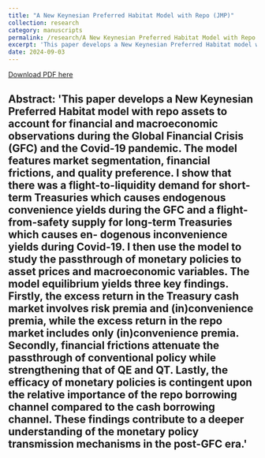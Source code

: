 ```yaml
---
title: "A New Keynesian Preferred Habitat Model with Repo (JMP)"
collection: research
category: manuscripts
permalink: /research/A New Keynesian Preferred Habitat Model with Repo
excerpt: 'This paper develops a New Keynesian Preferred Habitat model with repo assets to account for financial and macroeconomic observations during the Global Financial Crisis (GFC) and the Covid-19 pandemic. The model features market segmentation, financial frictions, and quality preference. I show that there was a flight-to-liquidity demand for short-term Treasuries which causes endogenous convenience yields during the GFC and a flight-from-safety supply for long-term Treasuries which causes en- dogenous inconvenience yields during Covid-19. I then use the model to study the passthrough of monetary policies to asset prices and macroeconomic variables. The model equilibrium yields three key findings. Firstly, the excess return in the Treasury cash market involves risk premia and (in)convenience premia, while the excess return in the repo market includes only (in)convenience premia. Secondly, financial frictions attenuate the passthrough of conventional policy while strengthening that of QE and QT. Lastly, the efficacy of monetary policies is contingent upon the relative importance of the repo borrowing channel compared to the cash borrowing channel. These findings contribute to a deeper understanding of the monetary policy transmission mechanisms in the post-GFC era.'
date: 2024-09-03
---
```


<a href='https://indiana-my.sharepoint.com/:b:/g/personal/qwu2_iu_edu/Eb05CWKMTdFGrJJmYt8vXKcBX_M6dUxSABkhvnJXu4uAnQ?e=dIOCc5'>Download PDF here</a>

Abstract: 'This paper develops a New Keynesian Preferred Habitat model with repo assets to account for financial and macroeconomic observations during the Global Financial Crisis (GFC) and the Covid-19 pandemic. The model features market segmentation, financial frictions, and quality preference. I show that there was a flight-to-liquidity demand for short-term Treasuries which causes endogenous convenience yields during the GFC and a flight-from-safety supply for long-term Treasuries which causes en- dogenous inconvenience yields during Covid-19. I then use the model to study the passthrough of monetary policies to asset prices and macroeconomic variables. The model equilibrium yields three key findings. Firstly, the excess return in the Treasury cash market involves risk premia and (in)convenience premia, while the excess return in the repo market includes only (in)convenience premia. Secondly, financial frictions attenuate the passthrough of conventional policy while strengthening that of QE and QT. Lastly, the efficacy of monetary policies is contingent upon the relative importance of the repo borrowing channel compared to the cash borrowing channel. These findings contribute to a deeper understanding of the monetary policy transmission mechanisms in the post-GFC era.'
---

